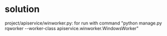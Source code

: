 # solution
project/apiservice/winworker.py:
for run with command "python manage.py rqworker --worker-class apiservice.winworker.WindowsWorker"
